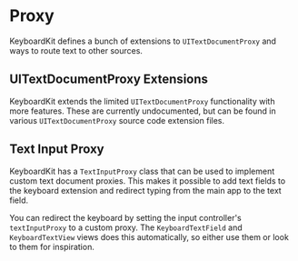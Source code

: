 # Proxy

KeyboardKit defines a bunch of extensions to `UITextDocumentProxy` and ways to route text to other sources.


## UITextDocumentProxy Extensions

KeyboardKit extends the limited `UITextDocumentProxy` functionality with more features. These are currently undocumented, but can be found in various `UITextDocumentProxy` source code extension files.


## Text Input Proxy

KeyboardKit has a `TextInputProxy` class that can be used to implement custom text document proxies. This makes it possible to add text fields to the keyboard extension and redirect typing from the main app to the text field.

You can redirect the keyboard by setting the input controller's `textInputProxy` to a custom proxy. The `KeyboardTextField` and `KeyboardTextView` views does this automatically, so either use them or look to them for inspiration.
